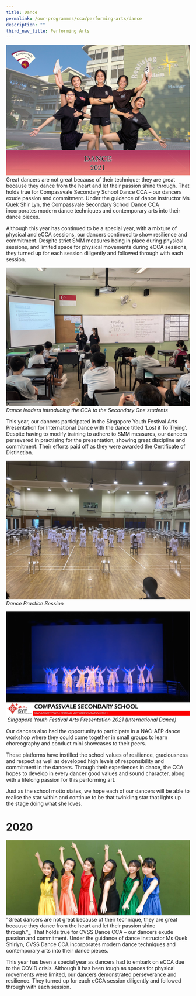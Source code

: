 ```yaml
---
title: Dance
permalink: /our-programmes/cca/performing-arts/dance
description: ""
third_nav_title: Performing Arts
---
```

![](/images/001_CVSS%20Dance%202021.jpg)
Great dancers are not great because of their technique; they are great because they dance from the heart and let their passion shine through. That holds true for Compassvale Secondary School Dance CCA – our dancers exude passion and commitment. Under the guidance of dance instructor Ms Quek Shir Lyn, the Compassvale Secondary School Dance CCA incorporates modern dance techniques and contemporary arts into their dance pieces.

Although this year has continued to be a special year, with a mixture of physical and eCCA sessions, our dancers continued to show resilience and commitment. Despite strict SMM measures being in place during physical sessions, and limited space for physical movements during eCCA sessions, they turned up for each session diligently and followed through with each session.

![](/images/DANCE3.jpg)
*Dance leaders introducing the CCA to the Secondary One students*

This year, our dancers participated in the Singapore Youth Festival Arts Presentation for International Dance with the dance titled ‘Lost it To Trying’. Despite having to modify training to adhere to SMM measures, our dancers persevered in practising for the presentation, showing great discipline and commitment. Their efforts paid off as they were awarded the Certificate of Distinction.

![](/images/DANCE1.jpg)
*Dance Practice Session*

![](/images/DANCE2.png)
 *Singapore Youth Festival Arts Presentation 2021 (International Dance)*
 
 Our dancers also had the opportunity to participate in a NAC-AEP dance workshop where they could come together in small groups to learn choreography and conduct mini showcases to their peers.  

These platforms have instilled the school values of resilience, graciousness and respect as well as developed high levels of responsibility and commitment in the dancers. Through their experiences in dance, the CCA hopes to develop in every dancer good values and sound character, along with a lifelong passion for this performing art.  

Just as the school motto states, we hope each of our dancers will be able to realise the star within and continue to be that twinkling star that lights up the stage doing what she loves.

# 2020
![](/images/dance2019.jpg)
"Great dancers are not great because of their technique, they are great because they dance from the heart and let their passion shine through."_  That holds true for CVSS Dance CCA – our dancers exude passion and commitment. Under the guidance of dance instructor Ms Quek Shirlyn, CVSS Dance CCA incorporates modern dance techniques and contemporary arts into their dance pieces.  

This year has been a special year as dancers had to embark on eCCA due to the COVID crisis. Although it has been tough as spaces for physical movements were limited, our dancers demonstrated perseverance and resilience. They turned up for each eCCA session diligently and followed through with each session.